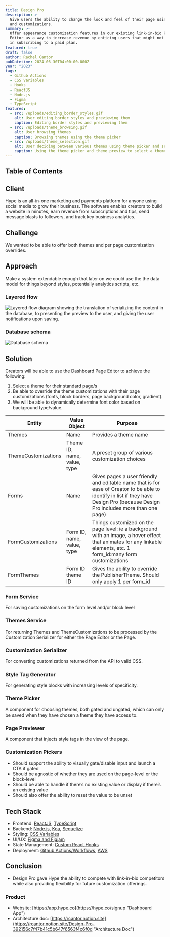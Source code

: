 ```yaml
---
title: Design Pro
description: >-
  Give users the ability to change the look and feel of their page using themes
  and customizations.
summary: >-
  Offer appearance customization features in our existing link-in-bio Page
  Editor as a way to increase revenue by enticing users that might not see value
  in subscribing to a paid plan.
featured: true
draft: false
author: Rachel Cantor
pubDatetime: 2024-06-30T04:00:00.000Z
year: "2023"
tags:
  - Github Actions
  - CSS Variables
  - Hooks
  - ReactJS
  - Node.js
  - Figma
  - TypeScript
features:
  - src: /uploads/editing_border_styles.gif
    alt: User editing border styles and previewing them
    caption: Editing border styles and previewing them
  - src: /uploads/theme_browsing.gif
    alt: User browsing themes
    caption: Browsing themes using the theme picker
  - src: /uploads/theme_selection.gif
    alt: User deciding between various themes using theme picker and selecting one
    caption: Using the theme picker and theme preview to select a theme
---
```


## Table of Contents

## Client

Hype is an all-in-one marketing and payments platform for anyone using social media to grow their business. The software enables creators to build a website in minutes, earn revenue from subscriptions and tips, send message blasts to followers, and track key business analytics.

## Challenge

We wanted to be able to offer both themes and per page customization overrides.

## Approach

Make a system extendable enough that later on we could use the the data model for things beyond styles, potentially analytics scripts, etc.

### Layered flow

![Layered flow diagram showing the translation of serializing the content in the database, to presenting the preview to the user, and giving the user notifications upon saving.](/uploads/page_customization_layered_flow.png)

### Database schema

![Database schema](/uploads/database_schema.png)

## Solution

Creators will be able to use the Dashboard Page Editor to achieve the following:

1. Select a theme for their standard page/s
2. Be able to override the theme customizations with their page customizations (fonts, block borders, page background color, gradient).
3. We will be able to dynamically determine font color based on background type/value.

| Entity              | Value Object                | Purpose                                                                                                                                                                           |
| ------------------- | --------------------------- | --------------------------------------------------------------------------------------------------------------------------------------------------------------------------------- |
| Themes              | Name                        | Provides a theme name                                                                                                                                                             |
| ThemeCustomizations | Theme ID, name, value, type | A preset group of various customization choices                                                                                                                                   |
| Forms               | Name                        | Gives pages a user friendly and editable name that is for ease of Creator to be able to identify in list if they have Design Pro (because Design Pro includes more than one page) |
| FormCustomizations  | Form ID, name, value, type  | Things customized on the page level: ie a background with an image, a hover effect that animates for any linkable elements, etc. 1 form_id:many form customizations               |
| FormThemes          | Form ID theme ID            | Gives the ability to override the PublisherTheme. Should only apply 1 per form_id                                                                                                 |

### Form Service

For saving customizations on the form level and/or block level

### Themes Service

For returning Themes and ThemeCustomizations to be processed by the Customization Serializer for either the Page Editor or the Page.

### Customization Serializer

For converting customizations returned from the API to valid CSS.

### Style Tag Generator

For generating style blocks with increasing levels of specificity.

### Theme Picker

A component for choosing themes, both gated and ungated, which can only be saved when they have chosen a theme they have access to.

### Page Previewer

A component that injects style tags in the view of the page.

### Customization Pickers

- Should support the ability to visually gate/disable input and launch a CTA if gated
- Should be agnostic of whether they are used on the page-level or the block-level
- Should be able to handle if there’s no existing value or display if there’s an existing value
- Should also offer the ability to reset the value to be unset

## Tech Stack

- Frontend: [ReactJS](https://reactjs.org/ "React"), [TypeScript](https://www.typescriptlang.org/ "TypeScript")
- Backend: [Node.js](https://nodejs.org "Node.js"), [Koa](https://koajs.com "Koa"), [Sequelize](https://sequelize.org "Sequelize")
- Styling: [CSS Variables](https://developer.mozilla.org/en-US/docs/Web/CSS/Using_CSS_custom_properties "CSS variables")
- UI/UX: [Figma and Figjam](https://figma.com/ "Figma")
- State Management: [Custom React Hooks](https://react.dev/learn/reusing-logic-with-custom-hooks "Custom React Hooks")
- Deployment: [Github Actions/Workflows](https://docs.github.com/en/actions "Github Actions"), [AWS](https://aws.amazon.com "AWS")

## Conclusion

- Design Pro gave Hype the ability to compete with link-in-bio competitors while also providing flexibility for future customization offerings.

### Product

- Website: [https://app.hype.co](https://hype.co/signup "Dashboard App")
- Architecture doc: [https://rcantor.notion.site](https://rcantor.notion.site/Design-Pro-392156c7f47b41c5b647f6563f4c6f0d "Architecture Doc")
